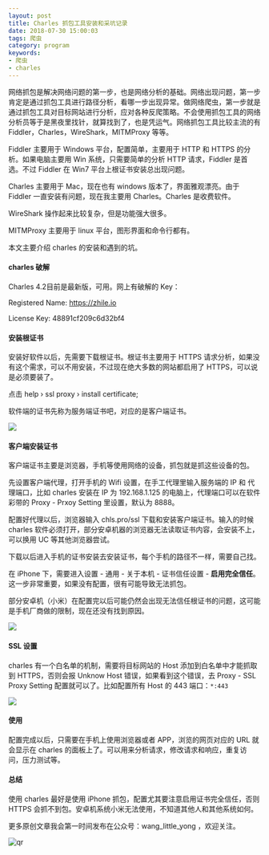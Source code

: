 ```yaml
---
layout: post
title: Charles 抓包工具安装和采坑记录
date: 2018-07-30 15:00:03
tags: 爬虫
category: program
keywords: 
- 爬虫
- charles
---
```


网络抓包是解决网络问题的第一步，也是网络分析的基础。网络出现问题，第一步肯定是通过抓包工具进行路径分析，看哪一步出现异常。做网络爬虫，第一步就是通过抓包工具对目标网站进行分析，应对各种反爬策略。不会使用抓包工具的网络分析员等于是黑夜里找针，就算找到了，也是凭运气。网络抓包工具比较主流的有 Fiddler，Charles，WireShark，MITMProxy 等等。
<!--more-->
Fiddler 主要用于 Windows 平台，配置简单，主要用于 HTTP 和 HTTPS 的分析。如果电脑主要用 Win 系统，只需要简单的分析 HTTP 请求，Fiddler 是首选。不过 Fiddler 在 Win7 平台上根证书安装总出现问题。

Charles 主要用于 Mac，现在也有 windows 版本了，界面雅观漂亮。由于 Fiddler 一直安装有问题，现在我主要用 Charles。Charles 是收费软件。

WireShark 操作起来比较复杂，但是功能强大很多。

MITMProxy 主要用于 linux 平台，图形界面和命令行都有。

本文主要介绍 charles 的安装和遇到的坑。

#### charles 破解

Charles 4.2目前是最新版，可用。网上有破解的 Key：

Registered Name: https://zhile.io

License Key: 48891cf209c6d32bf4

#### 安装根证书

安装好软件以后，先需要下载根证书。根证书主要用于 HTTPS 请求分析，如果没有这个需求，可以不用安装，不过现在绝大多数的网站都启用了 HTTPS，可以说是必须要装了。

点击 help › ssl proxy ›  install certificate;

软件端的证书先称为服务端证书吧，对应的是客户端证书。

![](https://ws1.sinaimg.cn/large/7f430f6egy1ftrvhgqvlvj20qb085jsb.jpg)

#### 客户端安装证书

客户端证书主要是浏览器，手机等使用网络的设备，抓包就是抓这些设备的包。

先设置客户端代理，打开手机的 Wifi 设置，在手工代理里输入服务端的 IP 和 代理端口，比如 charles 安装在 IP 为 192.168.1.125 的电脑上，代理端口可以在软件彩带的 Proxy - Prxoy Setting 里设置，默认为 8888。

配置好代理以后，浏览器输入 chls.pro/ssl 下载和安装客户端证书。输入的时候 charles 软件必须打开，部分安卓机器的浏览器无法读取证书内容，会安装不上，可以换用 UC 等其他浏览器尝试。

下载以后进入手机的证书安装去安装证书，每个手机的路径不一样，需要自己找。

在 iPhone 下，需要进入设置 - 通用 - 关于本机 - 证书信任设置 - **启用完全信任**。这一步非常重要，如果没有配置，很有可能导致无法抓包。

部分安卓机（小米）在配置完以后可能仍然会出现无法信任根证书的问题，这可能是手机厂商做的限制，现在还没有找到原因。

![](https://ws1.sinaimg.cn/large/7f430f6egy1ftrvhfl2cdj20qy07ngmx.jpg)

#### SSL 设置

charles 有一个白名单的机制，需要将目标网站的 Host 添加到白名单中才能抓取到 HTTPS，否则会报 Unknow Host 错误，如果看到这个错误，去 Proxy - SSL Proxy Setting 配置就可以了。比如配置所有 Host 的 443 端口：`*:443`

![](https://ws1.sinaimg.cn/large/7f430f6egy1ftrw9l0miqj20fi077mx8.jpg)

#### 使用

配置完成以后，只需要在手机上使用浏览器或者 APP，浏览的网页对应的 URL 就会显示在 charles 的面板上了。可以用来分析请求，修改请求和响应，重复访问，压力测试等。

#### 总结

使用 charles 最好是使用 iPhone 抓包，配置尤其要注意启用证书完全信任，否则 HTTPS 会抓不到包。安卓机系统小米无法使用，不知道其他人和其他系统如何。

更多原创文章我会第一时间发布在公众号：wang_little_yong ，欢迎关注。

![qr](https://i.loli.net/2018/07/10/5b44c92696254.jpg)
